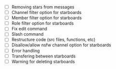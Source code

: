 - [ ] Removing stars from messages
- [ ] Channel filter option for starboards
- [ ] Member filter option for starboards
- [ ] Role filter option for starboards
- [ ] Fix edit command
- [ ] Slash command
- [ ] Restructure code (src files, functions, etc)
- [ ] Disallow/allow nsfw channel option for starboards
- [ ] Error handling
- [ ] Transfering between starboards
- [ ] Warning for deleting starboards